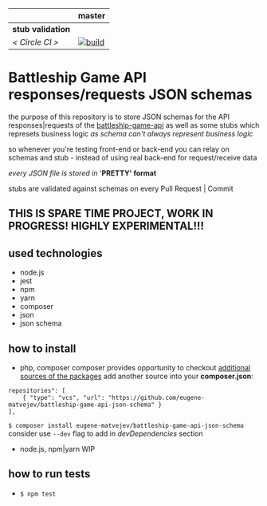 [circle.ci-master-badge]: https://circleci.com/gh/eugene-matvejev/schema-battleship/tree/master.svg?style=svg
[circle.ci-master-link]: https://circleci.com/gh/eugene-matvejev/schema-battleship/tree/master

|                     | master
|---                  |---
| __stub validation__ |
| _< Circle CI >_     | [![build][circle.ci-master-badge]][circle.ci-master-link]


# Battleship Game API responses/requests JSON schemas
the purpose of this repository is to store JSON schemas for the API responses|requests of the [battleship-game-api](https://github.com/eugene-matvejev/battleship-game-api) as well as some stubs which represets business logic _as schema can't always represent business logic_

so whenever you're testing front-end or back-end you can relay on schemas and stub - instead of using real back-end for request/receive data

_every JSON file is stored in_ '__PRETTY' format__

stubs are validated against schemas on every Pull Request | Commit

## THIS IS SPARE TIME PROJECT, WORK IN PROGRESS! HIGHLY EXPERIMENTAL!!!
## used technologies
 * node.js
 * jest
 * npm
 * yarn
 * composer
 * json
 * json schema

## how to install
 * php, composer
 composer provides opportunity to checkout [additional sources of the packages](https://getcomposer.org/doc/05-repositories.md#loading-a-package-from-a-vcs-repository)
 add another source into your __composer.json__:
 ```
 repositories": [
     { "type": "vcs", "url": "https://github.com/eugene-matvejev/battleship-game-api-json-schema" }
 ],
 ```
 `$ composer install eugene-matvejev/battleship-game-api-json-schema` consider use `--dev` flag to add in _devDependencies_ section
 * node.js, npm|yarn
  WIP

## how to run tests
 * `$ npm test`
